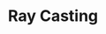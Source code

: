 ---
title: Ray Casting
pubDate: 2023-09-02
description: This project was also fun. I developed it in 12th grade using Python's\
    Pygame library. It involves casting rays to generate a 3D scene from a 2D\
    map, inspired by a video on ray casting by The Coding Train YouTube\
    channel. This project not only enhanced my understanding of computer\
    graphics and ray casting algorithms but also allowed me to apply\
    mathematical concepts in a creative way. It provided a solid foundation\
    and sparked my interest in exploring ray tracing.
resources: [
    {url: https://github.com/Yash2402, name: 3Blue1Brown},
    {url: https://youtube.com/3Blue1Brown, name: google},
]
---